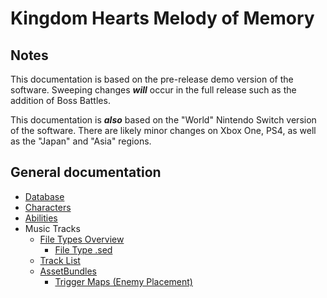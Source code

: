 # Kingdom Hearts Melody of Memory

## Notes

This documentation is based on the pre-release demo version of the software. Sweeping changes ***will*** occur in the full release such as the addition of Boss Battles.

This documentation is ***also*** based on the "World" Nintendo Switch version of the software. There are likely minor changes on Xbox One, PS4, as well as the "Japan" and "Asia" regions.

## General documentation

* [Database](database.md)
* [Characters](characters.md)
* [Abilities](abilities.md)
* Music Tracks
  * [File Types Overview](files.md)
    * [File Type .sed](sed.md)
  * [Track List](tracks.md)
  * [AssetBundles](assetbundle.md)
    * [Trigger Maps (Enemy Placement)](trigger.md)
